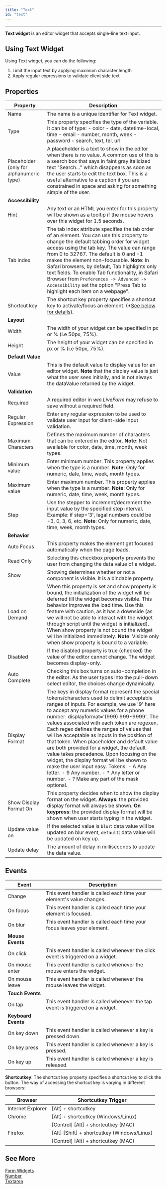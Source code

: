 ```yaml
---
title: "Text"
id: "text"
---
```

---

**Text widget** is an editor widget that accepts single-line text input. 

## Using Text Widget
Using Text widget, you can do the following:

1. Limit the input text by applying maximum character length
2. Apply regular expressions to validate client side text

## Properties

| **Property** | **Description** |
| --- | --- |
| Name | The name is a unique identifier for Text widget. |
| Type | This property specifies the type of the variable. It can be of type:  - color  - date, datetime-local, time  - email  - number, month, week  - password - search, text, tel, url |
| Placeholder   (only for alphanumeric type) | A placeholder is a text to show in the editor when there is no value. A common use of this is a search box that says in faint gray italicized text "Search..." which disappears as soon as the user starts to edit the text box. This is a useful alternative to a caption if you are constrained in space and asking for something simple of the user. |
| **Accessibility** |
| Hint | Any text or an HTML you enter for this property will be shown as a tooltip if the mouse hovers over this widget for 1.5 seconds. |
| Tab index | The tab index attribute specifies the tab order of an element. You can use this property to change the default tabbing order for widget access using the tab key. The value can range from 0 to 32767. The default is 0 and -1 makes the element non-focusable.     **Note**: In Safari browsers, by default, Tab highlights only text fields. To enable Tab functionality, in Safari Browser from ```Preferences -> Advanced -> Accessibility``` set the option "Press Tab to highlight each item on a webpage". |
| Shortcut key | The shortcut key property specifies a shortcut key to activate/focus an element. (*[See below for details](#shortcut)). |
| **Layout** |
| Width | The width of your widget can be specified in px or % (i.e 50px, 75%). |
| Height | The height of your widget can be specified in px or % (i.e 50px, 75%). |
| **Default Value** |
| Value | This is the default value to display value for an editor widget.     **Note** that the display value is just what the user sees initially, and is not always the dataValue returned by the widget. |
| **Validation** |
| Required | A required editor in _wm.LiveForm_ may refuse to save without a required field. |
| Regular Expression | Enter any regular expression to be used to validate user input for client-side input validation. |
| Maximum Characters | Defines the maximum number of characters that can be entered in the editor.     **Note**: Not available for color, date, time, month, week types.|
| Minimum value | Enter minimum number. This property applies when the type is a number.    **Note**: Only for numeric, date, time, week, month types. |
| Maximum value | Enter maximum number. This property applies when the type is a number.    **Note**: Only for numeric, date, time, week, month types.  |
| Step | Use the stepper to increment/decrement the input value by the specified step interval.    Example: if step='3', legal numbers could be -3, 0, 3, 6, etc.    **Note**: Only for numeric, date, time, week, month types. |
| **Behavior** |
| Auto Focus | This property makes the element get focused automatically when the page loads. |
| Read Only | Selecting this checkbox property prevents the user from changing the data value of a widget. |
| Show | Showing determines whether or not a component is visible. It is a bindable property. |
| Load on Demand  | When this property is set and show property is bound, the initialization of the widget will be deferred till the widget becomes visible. This behavior improves the load time. Use this feature with caution, as it has a downside (as we will not be able to interact with the widget through script until the widget is initialized). When show property is not bound the widget will be initialized immediately.    **Note**: Visible only when show property is bound to a variable. |
| Disabled | If the disabled property is true (checked) the value of the editor cannot change. The widget becomes display-only. |
| Auto Complete | Checking this box turns on auto-completion in the editor. As the user types into the pull-down select editor, the choices change dynamically. |
| Display Format | The keys in display format represent the special tokens/characters used to delimit acceptable ranges of inputs. For example, we use '9' here to accept any numeric values for a phone number: displayformat='(999) 999-9999'. The values associated with each token are regexen. Each regex defines the ranges of values that will be acceptable as inputs in the position of that token. When placeholder and default value are both provided for a widget, the default value takes precedence. Upon focusing on the widget, the display format will be shown to make the user input easy. Tokens:   - A Any letter.   - 9 Any number.   - * Any letter or number.   - ? Make any part of the mask optional.   |
| Show Display Format On | This property decides when to show the display format on the widget.   **Always**: the provided display format will always be shown.   **On keypress**: the provided display format will be shown when user starts typing in the widget. |
| Update value on | If the selected value is `blur`: data value will be updated on blur event, `default`: data value will be updated on key up. |
| Update delay | The amount of delay in milliseconds to update the data value. |

## Events

| Event | Description |
| --- | --- |
| Change | This event handler is called each time your element's value changes. |
| On focus | This event handler is called each time your element is focused. |
| On blur | This event handler is called each time your focus leaves your element. |
| **Mouse Events** |
| On click | This event handler is called whenever the click event is triggered on a widget. |
| On mouse enter | This event handler is called whenever the mouse enters the widget. |
| On mouse leave | This event handler is called whenever the mouse leaves the widget. |
| **Touch Events** |
| On tap | This event handler is called whenever the tap event is triggered on a widget. |
| **Keyboard Events** |
| On key down | This event handler is called whenever a key is pressed down. |
| On key press | This event handler is called whenever a key is pressed. |
| On key up | This event handler is called whenever a key is released. |

**Shortcutkey**: The shortcut key property specifies a shortcut key to click the button. The way of accessing the shortcut key is varying in different browsers:

| Browser | Shortcutkey Trigger |
| --- | --- |
| Internet Explorer | [Alt] + shortcutkey |
| Chrome | [Alt] + shortcutkey (Windows/Linux) |
|  | [Control] [Alt] + shortcutkey (MAC) |
| Firefox | [Alt] [Shift] + shortcutkey (Windows/Linux) |
|  | [Control] [Alt] + shortcutkey (MAC) |

## See More
[Form Widgets](/learn/app-development/widgets/widget-library/#form)  
[Number](/learn/app-development/widgets/form-widgets/number/)  
[Textarea](/learn/app-development/widgets/form-widgets/textarea/)
